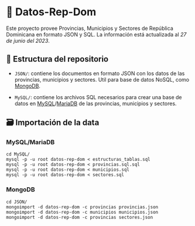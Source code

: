 # 📝 Datos-Rep-Dom

Este proyecto provee Provincias, Municipios y Sectores de República Dominicana en formato JSON y SQL. La información está actualizada al _27 de junio del 2023_.
## 🧱 Estructura del repositorio
* `JSON/`: contiene los documentos en formato JSON con los datos de las provincias, municipios y sectores. Util para base de datos NoSQL, como [MongoDB](https://www.mongodb.com/).

* `MySQL/`: contiene los archivos SQL necesarios para crear una base de datos en [MySQL](https://www.mysql.com/)/[MariaDB](https://mariadb.com/) de las provincias, municipios y sectores.

## 🗃️ Importación de la data
### MySQL/MariaDB
```shell
cd MySQL/
mysql -p -u root datos-rep-dom < estructuras_tablas.sql
mysql -p -u root datos-rep-dom < provincias.sql.sql
mysql -p -u root datos-rep-dom < municipios.sql
mysql -p -u root datos-rep-dom < sectores.sql
```

### MongoDB
```shell
cd JSON/
mongoimport -d datos-rep-dom -c provincias provincias.json
mongoimport -d datos-rep-dom -c municipios municipios.json
mongoimport -d datos-rep-dom -c provincias sectores.json
```
